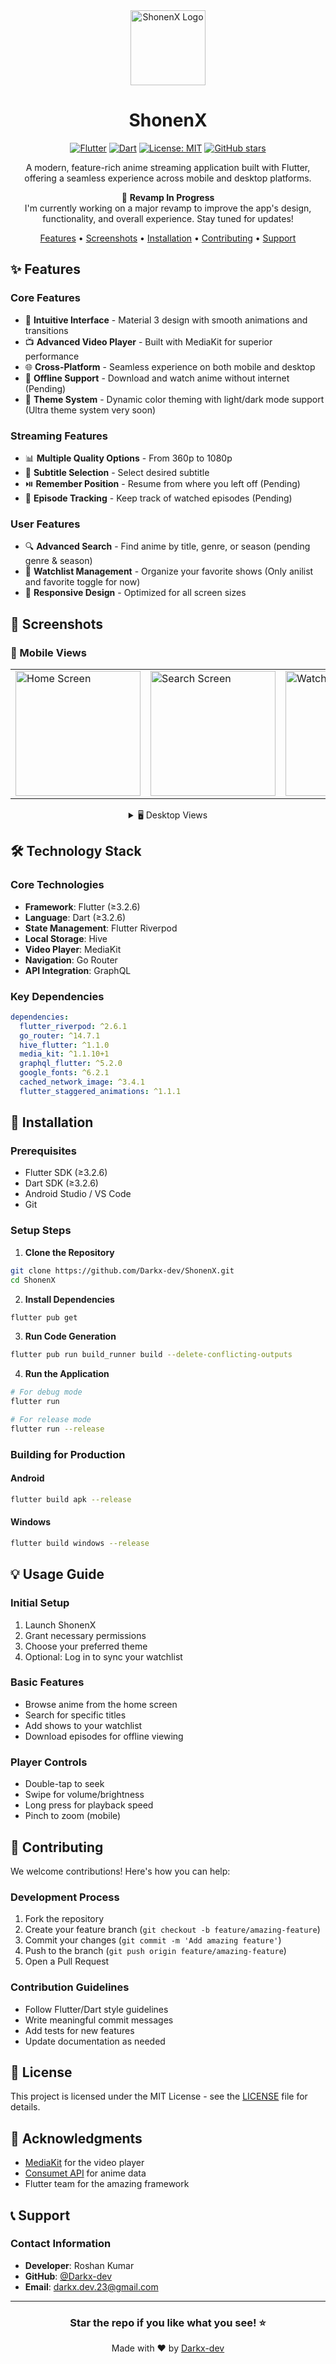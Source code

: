 <div align="center">
   <img src="assets/icons/app_icon-modified-2.png" alt="ShonenX Logo" width="120"/>
  
# ShonenX

[![Flutter](https://img.shields.io/badge/Flutter-≥3.2.6-02569B?logo=flutter)](https://flutter.dev/)
[![Dart](https://img.shields.io/badge/Dart-≥3.2.6-0175C2?logo=dart)](https://dart.dev)
[![License: MIT](https://img.shields.io/badge/License-MIT-yellow.svg)](https://opensource.org/licenses/MIT)
[![GitHub stars](https://img.shields.io/github/stars/Darkx-dev/ShonenX?style=social)](https://github.com/Darkx-dev/ShonenX/stargazers)


A modern, feature-rich anime streaming application built with Flutter, offering a seamless experience across mobile and desktop platforms.


🚧 **Revamp In Progress**  
I'm currently working on a major revamp to improve the app's design, functionality, and overall experience. Stay tuned for updates!

[Features](#-features) • [Screenshots](#-screenshots) • [Installation](#-installation) • [Contributing](#-contributing) • [Support](#-support)

</div>

## ✨ Features

### Core Features
- 🎯 **Intuitive Interface** - Material 3 design with smooth animations and transitions
- 📺 **Advanced Video Player** - Built with MediaKit for superior performance
- 🌐 **Cross-Platform** - Seamless experience on both mobile and desktop
- 🔄 **Offline Support** - Download and watch anime without internet (Pending)
- 🎨 **Theme System** - Dynamic color theming with light/dark mode support (Ultra theme system very soon)

### Streaming Features
- 📊 **Multiple Quality Options** - From 360p to 1080p
- 🎯 **Subtitle Selection** - Select desired subtitle
- ⏯️ **Remember Position** - Resume from where you left off (Pending)
- 📝 **Episode Tracking** - Keep track of watched episodes (Pending)

### User Features
- 🔍 **Advanced Search** - Find anime by title, genre, or season (pending genre & season)
- 📌 **Watchlist Management** - Organize your favorite shows (Only anilist and favorite toggle for now)
- 📱 **Responsive Design** - Optimized for all screen sizes

## 📸 Screenshots

### 📱 Mobile Views
<div align="center">
<table>
  <tr>
    <td><img src="screenshots/mobile/home.jpg" width="200" alt="Home Screen"/></td>
    <td><img src="screenshots/mobile/details.jpg" width="200" alt="Search Screen"/></td>
    <td><img src="screenshots/mobile/stream.jpg" width="200" alt="Watchlist Screen"/></td>
    <td><img src="screenshots/mobile/anilist.jpg" width="200" alt="Watchlist Screen"/></td>
  </tr>
</table>

<details>
<summary>🖥️ Desktop Views</summary>

### Desktop Views
<table>
  <tr>
    <td><img src="screenshots/desktop/home.jpg" width="400" alt="Desktop Home Screen"/></td>
    <td><img src="screenshots/desktop/details.jpg" width="400" alt="Desktop Home Screen"/></td>
  </tr>
  <tr>
    <td><img src="screenshots/desktop/stream.jpg" width="400" alt="Desktop Home Screen"/></td>
    <td><img src="screenshots/desktop/anilist.jpg" width="400" alt="Desktop Home Screen"/></td>
  </tr>
</table>
</details>
</div>

## 🛠️ Technology Stack

### Core Technologies
- **Framework**: Flutter (≥3.2.6)
- **Language**: Dart (≥3.2.6)
- **State Management**: Flutter Riverpod
- **Local Storage**: Hive
- **Video Player**: MediaKit
- **Navigation**: Go Router
- **API Integration**: GraphQL

### Key Dependencies
```yaml
dependencies:
  flutter_riverpod: ^2.6.1
  go_router: ^14.7.1
  hive_flutter: ^1.1.0
  media_kit: ^1.1.10+1
  graphql_flutter: ^5.2.0
  google_fonts: ^6.2.1
  cached_network_image: ^3.4.1
  flutter_staggered_animations: ^1.1.1
```

## 🚀 Installation

### Prerequisites
- Flutter SDK (≥3.2.6)
- Dart SDK (≥3.2.6)
- Android Studio / VS Code
- Git

### Setup Steps

1. **Clone the Repository**
```bash
git clone https://github.com/Darkx-dev/ShonenX.git
cd ShonenX
```

2. **Install Dependencies**
```bash
flutter pub get
```

3. **Run Code Generation**
```bash
flutter pub run build_runner build --delete-conflicting-outputs
```

4. **Run the Application**
```bash
# For debug mode
flutter run

# For release mode
flutter run --release
```

### Building for Production

#### Android
```bash
flutter build apk --release
```

#### Windows
```bash
flutter build windows --release
```

## 💡 Usage Guide

### Initial Setup
1. Launch ShonenX
2. Grant necessary permissions
3. Choose your preferred theme
4. Optional: Log in to sync your watchlist

### Basic Features
- Browse anime from the home screen
- Search for specific titles
- Add shows to your watchlist
- Download episodes for offline viewing

### Player Controls
- Double-tap to seek
- Swipe for volume/brightness
- Long press for playback speed
- Pinch to zoom (mobile)

## 🤝 Contributing

We welcome contributions! Here's how you can help:

### Development Process
1. Fork the repository
2. Create your feature branch (`git checkout -b feature/amazing-feature`)
3. Commit your changes (`git commit -m 'Add amazing feature'`)
4. Push to the branch (`git push origin feature/amazing-feature`)
5. Open a Pull Request

### Contribution Guidelines
- Follow Flutter/Dart style guidelines
- Write meaningful commit messages
- Add tests for new features
- Update documentation as needed

## 📄 License

This project is licensed under the MIT License - see the [LICENSE](LICENSE) file for details.

## 🙏 Acknowledgments

- [MediaKit](https://github.com/media-kit/media-kit) for the video player
- [Consumet API](https://github.com/consumet/api.consumet.org) for anime data
- Flutter team for the amazing framework

## 📞 Support

### Contact Information
- **Developer**: Roshan Kumar
- **GitHub**: [@Darkx-dev](https://github.com/Darkx-dev)
- **Email**: [darkx.dev.23@gmail.com](mailto:darkx.dev.23@gmail.com)

---

<div align="center">
  
### Star the repo if you like what you see! ⭐

Made with ❤️ by [Darkx-dev](https://github.com/Darkx-dev)
</div>